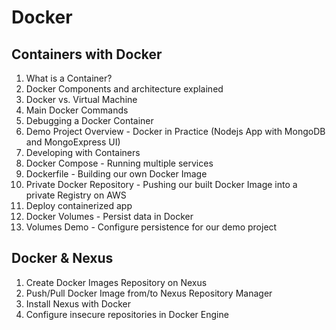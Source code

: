 # Docker
## Containers with Docker
1. What is a Container?
2. Docker Components and architecture explained
3. Docker vs. Virtual Machine
4. Main Docker Commands
5. Debugging a Docker Container
6. Demo Project Overview - Docker in Practice (Nodejs App with MongoDB and MongoExpress UI)
7. Developing with Containers
8. Docker Compose - Running multiple services
9. Dockerfile - Building our own Docker Image
10. Private Docker Repository - Pushing our built Docker Image into a private Registry on AWS
11. Deploy containerized app
12. Docker Volumes - Persist data in Docker
13. Volumes Demo - Configure persistence for our demo project
## Docker & Nexus
1. Create Docker Images Repository on Nexus
2. Push/Pull Docker Image from/to Nexus Repository Manager
3. Install Nexus with Docker
4. Configure insecure repositories in Docker Engine
